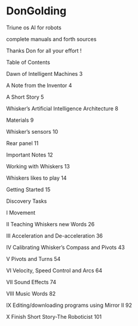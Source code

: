 # DonGolding  

Triune os  AI for robots

complete manuals and  forth sources 

Thanks Don for all your effort ! 

Table of Contents

Dawn of Intelligent Machines 3

A Note from the Inventor 4

A Short Story 5

Whisker’s Artificial Intelligence Architecture 8

Materials 9

Whisker’s sensors 10

Rear panel 11

Important Notes 12

Working with Whiskers 13

Whiskers likes to play 14

Getting Started 15

Discovery Tasks

I Movement

II Teaching Whiskers new Words 26

III Acceleration and De-acceleration 36

IV Calibrating Whisker’s Compass and Pivots 43

V Pivots and Turns 54

VI Velocity, Speed Control and Arcs 64

VII Sound Effects 74

VIII Music Words 82

IX Editing/downloading programs using Mirror II 92

X Finish Short Story-The Roboticist 101
